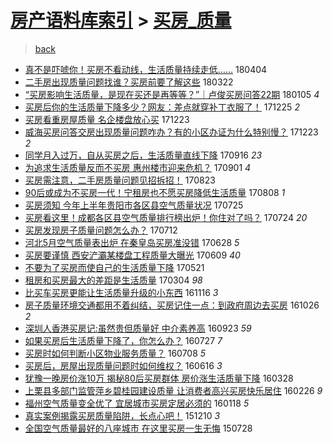 [房产语料库索引](../../README.md)  > [买房_质量](买房_质量.md)
====
> [back](../README.md)

- [真不是吓唬你！买房不看动线，生活质量持续走低……](http://jkwz.applinzi.com/ittc/7088155237120738321.html#%E7%9C%9F%E4%B8%8D%E6%98%AF%E5%90%93%E5%94%AC%E4%BD%A0%EF%BC%81%E4%B9%B0%E6%88%BF%E4%B8%8D%E7%9C%8B%E5%8A%A8%E7%BA%BF%EF%BC%8C%E7%94%9F%E6%B4%BB%E8%B4%A8%E9%87%8F%E6%8C%81%E7%BB%AD%E8%B5%B0%E4%BD%8E%E2%80%A6%E2%80%A6) 180404  
- [二手房出现质量问题找谁？买房前要了解这些](http://jkwz.applinzi.com/ittc/7083327233060242443.html#%E4%BA%8C%E6%89%8B%E6%88%BF%E5%87%BA%E7%8E%B0%E8%B4%A8%E9%87%8F%E9%97%AE%E9%A2%98%E6%89%BE%E8%B0%81%EF%BC%9F%E4%B9%B0%E6%88%BF%E5%89%8D%E8%A6%81%E4%BA%86%E8%A7%A3%E8%BF%99%E4%BA%9B) 180322  
- [“买房影响生活质量，是现在买还是再等等？”｜卢俊买房问答22期](http://jkwz.applinzi.com/ittc/7055045543930102794.html#%E2%80%9C%E4%B9%B0%E6%88%BF%E5%BD%B1%E5%93%8D%E7%94%9F%E6%B4%BB%E8%B4%A8%E9%87%8F%EF%BC%8C%E6%98%AF%E7%8E%B0%E5%9C%A8%E4%B9%B0%E8%BF%98%E6%98%AF%E5%86%8D%E7%AD%89%E7%AD%89%EF%BC%9F%E2%80%9D%EF%BD%9C%E5%8D%A2%E4%BF%8A%E4%B9%B0%E6%88%BF%E9%97%AE%E7%AD%9422%E6%9C%9F) 180105 *4* 
- [买房后你的生活质量下降多少？网友：差点就穿补丁衣服了！](http://jkwz.applinzi.com/ittc/7051116583252919313.html#%E4%B9%B0%E6%88%BF%E5%90%8E%E4%BD%A0%E7%9A%84%E7%94%9F%E6%B4%BB%E8%B4%A8%E9%87%8F%E4%B8%8B%E9%99%8D%E5%A4%9A%E5%B0%91%EF%BC%9F%E7%BD%91%E5%8F%8B%EF%BC%9A%E5%B7%AE%E7%82%B9%E5%B0%B1%E7%A9%BF%E8%A1%A5%E4%B8%81%E8%A1%A3%E6%9C%8D%E4%BA%86%EF%BC%81) 171225 *2* 
- [买房看重房屋质量 名企楼盘放心买](http://jkwz.applinzi.com/ittc/7050386110167909392.html#%E4%B9%B0%E6%88%BF%E7%9C%8B%E9%87%8D%E6%88%BF%E5%B1%8B%E8%B4%A8%E9%87%8F+%E5%90%8D%E4%BC%81%E6%A5%BC%E7%9B%98%E6%94%BE%E5%BF%83%E4%B9%B0) 171223  
- [威海买房问答交房出现质量问题咋办？有的小区办证为什么特别慢？](http://jkwz.applinzi.com/ittc/7050228049491002384.html#%E5%A8%81%E6%B5%B7%E4%B9%B0%E6%88%BF%E9%97%AE%E7%AD%94%E4%BA%A4%E6%88%BF%E5%87%BA%E7%8E%B0%E8%B4%A8%E9%87%8F%E9%97%AE%E9%A2%98%E5%92%8B%E5%8A%9E%EF%BC%9F%E6%9C%89%E7%9A%84%E5%B0%8F%E5%8C%BA%E5%8A%9E%E8%AF%81%E4%B8%BA%E4%BB%80%E4%B9%88%E7%89%B9%E5%88%AB%E6%85%A2%EF%BC%9F) 171223 *2* 
- [同学月入过万，自从买房之后，生活质量直线下降](http://jkwz.applinzi.com/ittc/7013699468963349521.html#%E5%90%8C%E5%AD%A6%E6%9C%88%E5%85%A5%E8%BF%87%E4%B8%87%EF%BC%8C%E8%87%AA%E4%BB%8E%E4%B9%B0%E6%88%BF%E4%B9%8B%E5%90%8E%EF%BC%8C%E7%94%9F%E6%B4%BB%E8%B4%A8%E9%87%8F%E7%9B%B4%E7%BA%BF%E4%B8%8B%E9%99%8D) 170916 *23* 
- [为追求生活质量反而不买房 惠州楼市迎来危机？](http://jkwz.applinzi.com/ittc/7008213452768936976.html#%E4%B8%BA%E8%BF%BD%E6%B1%82%E7%94%9F%E6%B4%BB%E8%B4%A8%E9%87%8F%E5%8F%8D%E8%80%8C%E4%B8%8D%E4%B9%B0%E6%88%BF+%E6%83%A0%E5%B7%9E%E6%A5%BC%E5%B8%82%E8%BF%8E%E6%9D%A5%E5%8D%B1%E6%9C%BA%EF%BC%9F) 170901 *4* 
- [买房需注意，二手房质量问题见招拆招！](http://jkwz.applinzi.com/ittc/7004961873165026320.html#%E4%B9%B0%E6%88%BF%E9%9C%80%E6%B3%A8%E6%84%8F%EF%BC%8C%E4%BA%8C%E6%89%8B%E6%88%BF%E8%B4%A8%E9%87%8F%E9%97%AE%E9%A2%98%E8%A7%81%E6%8B%9B%E6%8B%86%E6%8B%9B%EF%BC%81) 170823  
- [90后或成为不买房一代！宁租房也不愿买房降低生活质量](http://jkwz.applinzi.com/ittc/6999416564259226641.html#90%E5%90%8E%E6%88%96%E6%88%90%E4%B8%BA%E4%B8%8D%E4%B9%B0%E6%88%BF%E4%B8%80%E4%BB%A3%EF%BC%81%E5%AE%81%E7%A7%9F%E6%88%BF%E4%B9%9F%E4%B8%8D%E6%84%BF%E4%B9%B0%E6%88%BF%E9%99%8D%E4%BD%8E%E7%94%9F%E6%B4%BB%E8%B4%A8%E9%87%8F) 170808 *1* 
- [买房须知 今年上半年贵阳市各区县空气质量状况](http://jkwz.applinzi.com/ittc/6994019404541854736.html#%E4%B9%B0%E6%88%BF%E9%A1%BB%E7%9F%A5+%E4%BB%8A%E5%B9%B4%E4%B8%8A%E5%8D%8A%E5%B9%B4%E8%B4%B5%E9%98%B3%E5%B8%82%E5%90%84%E5%8C%BA%E5%8E%BF%E7%A9%BA%E6%B0%94%E8%B4%A8%E9%87%8F%E7%8A%B6%E5%86%B5) 170725  
- [买房看这里！成都各区县空气质量排行榜出炉！你住对了吗？](http://jkwz.applinzi.com/ittc/6993972761968772112.html#%E4%B9%B0%E6%88%BF%E7%9C%8B%E8%BF%99%E9%87%8C%EF%BC%81%E6%88%90%E9%83%BD%E5%90%84%E5%8C%BA%E5%8E%BF%E7%A9%BA%E6%B0%94%E8%B4%A8%E9%87%8F%E6%8E%92%E8%A1%8C%E6%A6%9C%E5%87%BA%E7%82%89%EF%BC%81%E4%BD%A0%E4%BD%8F%E5%AF%B9%E4%BA%86%E5%90%97%EF%BC%9F) 170724 *20* 
- [买房发现房子质量问题怎么办？](http://jkwz.applinzi.com/ittc/6989432282736493584.html#%E4%B9%B0%E6%88%BF%E5%8F%91%E7%8E%B0%E6%88%BF%E5%AD%90%E8%B4%A8%E9%87%8F%E9%97%AE%E9%A2%98%E6%80%8E%E4%B9%88%E5%8A%9E%EF%BC%9F) 170712  
- [河北5月空气质量表出炉 在秦皇岛买房准没错](http://jkwz.applinzi.com/ittc/6984248210510840837.html#%E6%B2%B3%E5%8C%975%E6%9C%88%E7%A9%BA%E6%B0%94%E8%B4%A8%E9%87%8F%E8%A1%A8%E5%87%BA%E7%82%89+%E5%9C%A8%E7%A7%A6%E7%9A%87%E5%B2%9B%E4%B9%B0%E6%88%BF%E5%87%86%E6%B2%A1%E9%94%99) 170628 *5* 
- [买房要谨慎 西安浐灞某楼盘工程质量大曝光](http://jkwz.applinzi.com/ittc/6977097484080776196.html#%E4%B9%B0%E6%88%BF%E8%A6%81%E8%B0%A8%E6%85%8E+%E8%A5%BF%E5%AE%89%E6%B5%90%E7%81%9E%E6%9F%90%E6%A5%BC%E7%9B%98%E5%B7%A5%E7%A8%8B%E8%B4%A8%E9%87%8F%E5%A4%A7%E6%9B%9D%E5%85%89) 170609 *40* 
- [不要为了买房而使自己的生活质量下降](http://jkwz.applinzi.com/ittc/6970152953611551749.html#%E4%B8%8D%E8%A6%81%E4%B8%BA%E4%BA%86%E4%B9%B0%E6%88%BF%E8%80%8C%E4%BD%BF%E8%87%AA%E5%B7%B1%E7%9A%84%E7%94%9F%E6%B4%BB%E8%B4%A8%E9%87%8F%E4%B8%8B%E9%99%8D) 170521  
- [租房和买房最大的差距是生活质量](http://jkwz.applinzi.com/ittc/6941124886788572165.html#%E7%A7%9F%E6%88%BF%E5%92%8C%E4%B9%B0%E6%88%BF%E6%9C%80%E5%A4%A7%E7%9A%84%E5%B7%AE%E8%B7%9D%E6%98%AF%E7%94%9F%E6%B4%BB%E8%B4%A8%E9%87%8F) 170304 *98* 
- [比买车买房更能让生活质量升级的小东西](http://jkwz.applinzi.com/ittc/6901233449603433477.html#%E6%AF%94%E4%B9%B0%E8%BD%A6%E4%B9%B0%E6%88%BF%E6%9B%B4%E8%83%BD%E8%AE%A9%E7%94%9F%E6%B4%BB%E8%B4%A8%E9%87%8F%E5%8D%87%E7%BA%A7%E7%9A%84%E5%B0%8F%E4%B8%9C%E8%A5%BF) 161116 *3* 
- [房子质量环境交通都用不着纠结，买房记住一点：到政府周边去买房](http://jkwz.applinzi.com/ittc/6893336552091943941.html#%E6%88%BF%E5%AD%90%E8%B4%A8%E9%87%8F%E7%8E%AF%E5%A2%83%E4%BA%A4%E9%80%9A%E9%83%BD%E7%94%A8%E4%B8%8D%E7%9D%80%E7%BA%A0%E7%BB%93%EF%BC%8C%E4%B9%B0%E6%88%BF%E8%AE%B0%E4%BD%8F%E4%B8%80%E7%82%B9%EF%BC%9A%E5%88%B0%E6%94%BF%E5%BA%9C%E5%91%A8%E8%BE%B9%E5%8E%BB%E4%B9%B0%E6%88%BF) 161026 *2* 
- [深圳人香港买房记:虽然贵但质量好 中介素养高](http://jkwz.applinzi.com/ittc/6881079786100753413.html#%E6%B7%B1%E5%9C%B3%E4%BA%BA%E9%A6%99%E6%B8%AF%E4%B9%B0%E6%88%BF%E8%AE%B0%3A%E8%99%BD%E7%84%B6%E8%B4%B5%E4%BD%86%E8%B4%A8%E9%87%8F%E5%A5%BD+%E4%B8%AD%E4%BB%8B%E7%B4%A0%E5%85%BB%E9%AB%98) 160923 *59* 
- [如果买房后生活质量下降了，你怎么办？](http://jkwz.applinzi.com/ittc/6859460481559036933.html#%E5%A6%82%E6%9E%9C%E4%B9%B0%E6%88%BF%E5%90%8E%E7%94%9F%E6%B4%BB%E8%B4%A8%E9%87%8F%E4%B8%8B%E9%99%8D%E4%BA%86%EF%BC%8C%E4%BD%A0%E6%80%8E%E4%B9%88%E5%8A%9E%EF%BC%9F) 160727 *7* 
- [买房时如何判断小区物业服务质量？](http://jkwz.applinzi.com/ittc/6851320567243998213.html#%E4%B9%B0%E6%88%BF%E6%97%B6%E5%A6%82%E4%BD%95%E5%88%A4%E6%96%AD%E5%B0%8F%E5%8C%BA%E7%89%A9%E4%B8%9A%E6%9C%8D%E5%8A%A1%E8%B4%A8%E9%87%8F%EF%BC%9F) 160708 *5* 
- [买房后，房屋出现质量问题时如何维权？](http://jkwz.applinzi.com/ittc/6844346157404521476.html#%E4%B9%B0%E6%88%BF%E5%90%8E%EF%BC%8C%E6%88%BF%E5%B1%8B%E5%87%BA%E7%8E%B0%E8%B4%A8%E9%87%8F%E9%97%AE%E9%A2%98%E6%97%B6%E5%A6%82%E4%BD%95%E7%BB%B4%E6%9D%83%EF%BC%9F) 160616 *3* 
- [犹豫一晚房价涨10万 揭秘80后买房群体 房价涨生活质量下降](http://jkwz.applinzi.com/ittc/6814203035307738116.html#%E7%8A%B9%E8%B1%AB%E4%B8%80%E6%99%9A%E6%88%BF%E4%BB%B7%E6%B6%A810%E4%B8%87+%E6%8F%AD%E7%A7%9880%E5%90%8E%E4%B9%B0%E6%88%BF%E7%BE%A4%E4%BD%93+%E6%88%BF%E4%BB%B7%E6%B6%A8%E7%94%9F%E6%B4%BB%E8%B4%A8%E9%87%8F%E4%B8%8B%E9%99%8D) 160328  
- [上栗县多部门监管萍乡碧桂园建设质量 让消费者高兴买房快乐居住](http://jkwz.applinzi.com/ittc/6803064653701710853.html#%E4%B8%8A%E6%A0%97%E5%8E%BF%E5%A4%9A%E9%83%A8%E9%97%A8%E7%9B%91%E7%AE%A1%E8%90%8D%E4%B9%A1%E7%A2%A7%E6%A1%82%E5%9B%AD%E5%BB%BA%E8%AE%BE%E8%B4%A8%E9%87%8F+%E8%AE%A9%E6%B6%88%E8%B4%B9%E8%80%85%E9%AB%98%E5%85%B4%E4%B9%B0%E6%88%BF%E5%BF%AB%E4%B9%90%E5%B1%85%E4%BD%8F) 160226 *9* 
- [福州空气质量变全优了 宜居城市买房定居必须的](http://jkwz.applinzi.com/ittc/6788714023839335429.html#%E7%A6%8F%E5%B7%9E%E7%A9%BA%E6%B0%94%E8%B4%A8%E9%87%8F%E5%8F%98%E5%85%A8%E4%BC%98%E4%BA%86+%E5%AE%9C%E5%B1%85%E5%9F%8E%E5%B8%82%E4%B9%B0%E6%88%BF%E5%AE%9A%E5%B1%85%E5%BF%85%E9%A1%BB%E7%9A%84) 160118 *5* 
- [真实案例揭露买房质量陷阱，长点心吧！](http://jkwz.applinzi.com/ittc/6774136875141039109.html#%E7%9C%9F%E5%AE%9E%E6%A1%88%E4%BE%8B%E6%8F%AD%E9%9C%B2%E4%B9%B0%E6%88%BF%E8%B4%A8%E9%87%8F%E9%99%B7%E9%98%B1%EF%BC%8C%E9%95%BF%E7%82%B9%E5%BF%83%E5%90%A7%EF%BC%81) 151210 *3* 
- [全国空气质量最好的八座城市 在这里买房一生无悔](http://jkwz.applinzi.com/ittc/547650615351732765.html#%E5%85%A8%E5%9B%BD%E7%A9%BA%E6%B0%94%E8%B4%A8%E9%87%8F%E6%9C%80%E5%A5%BD%E7%9A%84%E5%85%AB%E5%BA%A7%E5%9F%8E%E5%B8%82+%E5%9C%A8%E8%BF%99%E9%87%8C%E4%B9%B0%E6%88%BF%E4%B8%80%E7%94%9F%E6%97%A0%E6%82%94) 150728  
